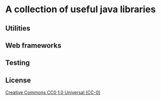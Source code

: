 # A collection of useful java libraries

## Utilities

## Web frameworks

## Testing

## License

[Creative Commons CC0 1.0 Universal (CC-0)](https://tldrlegal.com/license/creative-commons-cc0-1.0-universal#fulltext)
